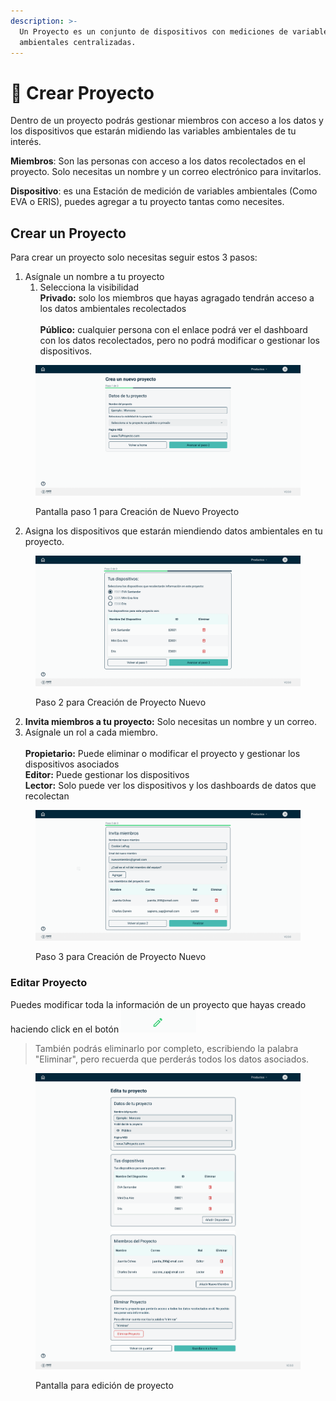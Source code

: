 ```yaml
---
description: >-
  Un Proyecto es un conjunto de dispositivos con mediciones de variables
  ambientales centralizadas.
---
```


# 🐣 Crear Proyecto

Dentro de un proyecto podrás gestionar miembros con acceso a los datos y los dispositivos que estarán midiendo las variables ambientales de tu interés.&#x20;

**Miembros**: Son las personas con acceso a los datos recolectados en el proyecto. Solo necesitas un nombre y un correo electrónico para invitarlos.&#x20;

**Dispositivo**: es una Estación de medición de variables ambientales (Como EVA o ERIS), puedes agregar a tu proyecto tantas como necesites.&#x20;

## Crear un Proyecto

Para crear un proyecto solo necesitas seguir estos 3 pasos:

1. Asígnale un nombre a tu proyecto
   1. Selecciona la visibilidad\
      **Privado:** solo los miembros que hayas agragado tendrán acceso a los datos ambientales recolectados\
      \
      **Público:** cualquier persona con el enlace podrá ver el dashboard con los datos recolectados, pero no podrá modificar o gestionar los dispositivos.&#x20;

<figure><img src="../../.gitbook/assets/Nuevo proyecto pas1@2x.png" alt=""><figcaption><p>Pantalla paso 1 para Creación de Nuevo Proyecto</p></figcaption></figure>

2. Asigna los dispositivos que estarán miendiendo datos ambientales en tu proyecto.

<figure><img src="../../.gitbook/assets/Nuevo proyecto paso 4.png" alt=""><figcaption><p>Paso 2 para Creación de Proyecto Nuevo</p></figcaption></figure>

2. **Invita miembros a tu proyecto:** Solo necesitas un nombre y un correo.
3. Asígnale un rol a cada miembro. \
   \
   **Propietario:** Puede eliminar o modificar el proyecto y gestionar los dispositivos asociados\
   **Editor:** Puede gestionar los dispositivos\
   **Lector:** Solo puede ver los dispositivos y los dashboards de datos que recolectan

<figure><img src="../../.gitbook/assets/Nuevo proyecto paso 6.png" alt=""><figcaption><p>Paso 3 para Creación de Proyecto Nuevo</p></figcaption></figure>

### Editar Proyecto

Puedes modificar toda la información de un proyecto que hayas creado haciendo click en el botón ![](<../../.gitbook/assets/image (25).png>)



> También podrás eliminarlo por completo, escribiendo la palabra "Eliminar", pero recuerda que perderás todos los datos asociados.&#x20;

<figure><img src="../../.gitbook/assets/Editar proyecto.png" alt=""><figcaption><p>Pantalla para edición de proyecto</p></figcaption></figure>



